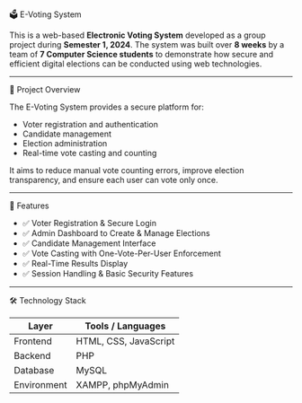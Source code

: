 🗳️ E-Voting System

This is a web-based **Electronic Voting System** developed as a group project during **Semester 1, 2024**. The system was built over **8 weeks** by a team of **7 Computer Science students** to demonstrate how secure and efficient digital elections can be conducted using web technologies.

---

📌 Project Overview

The E-Voting System provides a secure platform for:
- Voter registration and authentication
- Candidate management
- Election administration
- Real-time vote casting and counting

It aims to reduce manual vote counting errors, improve election transparency, and ensure each user can vote only once.

---

🔧 Features

- ✅ Voter Registration & Secure Login
- ✅ Admin Dashboard to Create & Manage Elections
- ✅ Candidate Management Interface
- ✅ Vote Casting with One-Vote-Per-User Enforcement
- ✅ Real-Time Results Display
- ✅ Session Handling & Basic Security Features

---

🛠️ Technology Stack

| Layer      | Tools / Languages           |
|------------|-----------------------------|
| Frontend   | HTML, CSS, JavaScript       |
| Backend    | PHP                         |
| Database   | MySQL                       |
| Environment| XAMPP, phpMyAdmin           |


